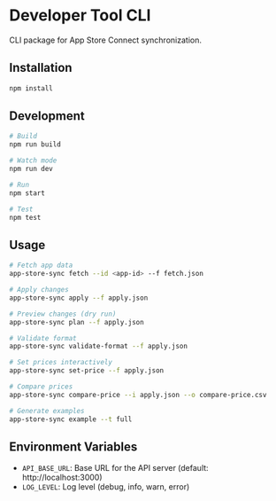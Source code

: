 # Developer Tool CLI

CLI package for App Store Connect synchronization.

## Installation

```bash
npm install
```

## Development

```bash
# Build
npm run build

# Watch mode
npm run dev

# Run
npm start

# Test
npm test
```

## Usage

```bash
# Fetch app data
app-store-sync fetch --id <app-id> --f fetch.json

# Apply changes
app-store-sync apply --f apply.json

# Preview changes (dry run)
app-store-sync plan --f apply.json

# Validate format
app-store-sync validate-format --f apply.json

# Set prices interactively
app-store-sync set-price --f apply.json

# Compare prices
app-store-sync compare-price --i apply.json --o compare-price.csv

# Generate examples
app-store-sync example --t full
```

## Environment Variables

- `API_BASE_URL`: Base URL for the API server (default: http://localhost:3000)
- `LOG_LEVEL`: Log level (debug, info, warn, error)
